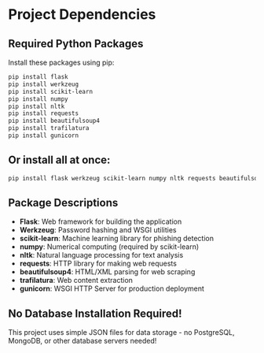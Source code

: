 # Project Dependencies

## Required Python Packages

Install these packages using pip:

```bash
pip install flask
pip install werkzeug
pip install scikit-learn
pip install numpy
pip install nltk
pip install requests
pip install beautifulsoup4
pip install trafilatura
pip install gunicorn
```

## Or install all at once:

```bash
pip install flask werkzeug scikit-learn numpy nltk requests beautifulsoup4 trafilatura gunicorn
```

## Package Descriptions

- **Flask**: Web framework for building the application
- **Werkzeug**: Password hashing and WSGI utilities
- **scikit-learn**: Machine learning library for phishing detection
- **numpy**: Numerical computing (required by scikit-learn)
- **nltk**: Natural language processing for text analysis
- **requests**: HTTP library for making web requests
- **beautifulsoup4**: HTML/XML parsing for web scraping
- **trafilatura**: Web content extraction
- **gunicorn**: WSGI HTTP Server for production deployment

## No Database Installation Required!

This project uses simple JSON files for data storage - no PostgreSQL, MongoDB, or other database servers needed!